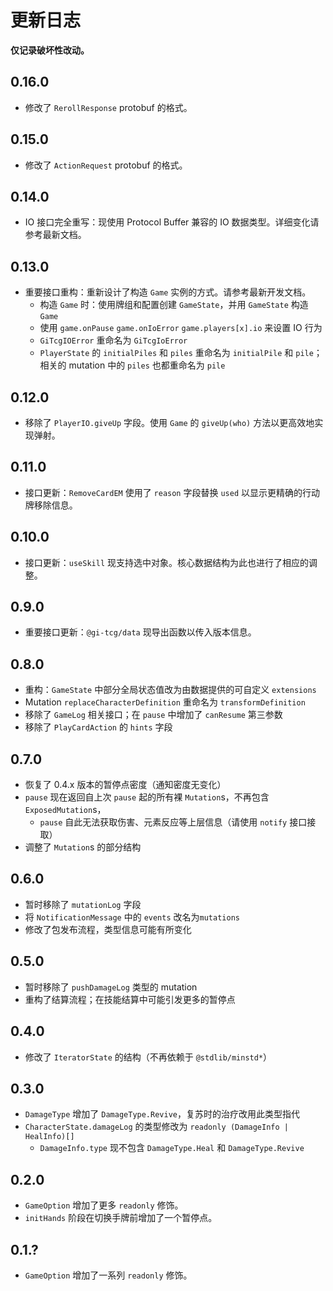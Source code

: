 # 更新日志

**仅记录破坏性改动。**

## 0.16.0
- 修改了 `RerollResponse` protobuf 的格式。

## 0.15.0
- 修改了 `ActionRequest` protobuf 的格式。

## 0.14.0
- IO 接口完全重写：现使用 Protocol Buffer 兼容的 IO 数据类型。详细变化请参考最新文档。

## 0.13.0
- 重要接口重构：重新设计了构造 `Game` 实例的方式。请参考最新开发文档。
  - 构造 `Game` 时：使用牌组和配置创建 `GameState`，并用 `GameState` 构造 `Game`
  - 使用 `game.onPause` `game.onIoError` `game.players[x].io` 来设置 IO 行为
  - `GiTcgIOError` 重命名为 `GiTcgIoError`
  - `PlayerState` 的 `initialPiles` 和 `piles` 重命名为 `initialPile` 和 `pile`；相关的 mutation 中的 `piles` 也都重命名为 `pile`

## 0.12.0
- 移除了 `PlayerIO.giveUp` 字段。使用 `Game` 的 `giveUp(who)` 方法以更高效地实现弹射。

## 0.11.0
- 接口更新：`RemoveCardEM` 使用了 `reason` 字段替换 `used` 以显示更精确的行动牌移除信息。

## 0.10.0
- 接口更新：`useSkill` 现支持选中对象。核心数据结构为此也进行了相应的调整。

## 0.9.0
- 重要接口更新：`@gi-tcg/data` 现导出函数以传入版本信息。

## 0.8.0
- 重构：`GameState` 中部分全局状态值改为由数据提供的可自定义 `extensions`
- Mutation `replaceCharacterDefinition` 重命名为 `transformDefinition`
- 移除了 `GameLog` 相关接口；在 `pause` 中增加了 `canResume` 第三参数
- 移除了 `PlayCardAction` 的 `hints` 字段

## 0.7.0
- 恢复了 0.4.x 版本的暂停点密度（通知密度无变化）
- `pause` 现在返回自上次 `pause` 起的所有裸 `Mutation`s，不再包含 `ExposedMutation`s，
  - `pause` 自此无法获取伤害、元素反应等上层信息（请使用 `notify` 接口接取）
- 调整了 `Mutation`s 的部分结构

## 0.6.0

- 暂时移除了 `mutationLog` 字段
- 将 `NotificationMessage` 中的 `events` 改名为`mutations`
- 修改了包发布流程，类型信息可能有所变化

## 0.5.0

- 暂时移除了 `pushDamageLog` 类型的 mutation
- 重构了结算流程；在技能结算中可能引发更多的暂停点

## 0.4.0

- 修改了 `IteratorState` 的结构（不再依赖于 `@stdlib/minstd*`）

## 0.3.0

- `DamageType` 增加了 `DamageType.Revive`，复苏时的治疗改用此类型指代
- `CharacterState.damageLog` 的类型修改为 `readonly (DamageInfo | HealInfo)[]`
  - `DamageInfo.type` 现不包含 `DamageType.Heal` 和 `DamageType.Revive`

## 0.2.0

- `GameOption` 增加了更多 `readonly` 修饰。
- `initHands` 阶段在切换手牌前增加了一个暂停点。

## 0.1.?

- `GameOption` 增加了一系列 `readonly` 修饰。
